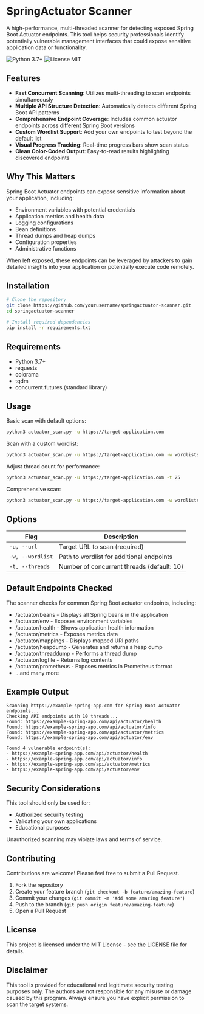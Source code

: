 # SpringActuator Scanner

A high-performance, multi-threaded scanner for detecting exposed Spring Boot Actuator endpoints. This tool helps security professionals identify potentially vulnerable management interfaces that could expose sensitive application data or functionality.

![Python 3.7+](https://img.shields.io/badge/Python-3.7+-blue)
![License MIT](https://img.shields.io/badge/License-MIT-green)

## Features

- **Fast Concurrent Scanning**: Utilizes multi-threading to scan endpoints simultaneously
- **Multiple API Structure Detection**: Automatically detects different Spring Boot API patterns
- **Comprehensive Endpoint Coverage**: Includes common actuator endpoints across different Spring Boot versions
- **Custom Wordlist Support**: Add your own endpoints to test beyond the default list
- **Visual Progress Tracking**: Real-time progress bars show scan status
- **Clean Color-Coded Output**: Easy-to-read results highlighting discovered endpoints

## Why This Matters

Spring Boot Actuator endpoints can expose sensitive information about your application, including:

- Environment variables with potential credentials
- Application metrics and health data
- Logging configurations
- Bean definitions
- Thread dumps and heap dumps
- Configuration properties
- Administrative functions

When left exposed, these endpoints can be leveraged by attackers to gain detailed insights into your application or potentially execute code remotely.

## Installation

```bash
# Clone the repository
git clone https://github.com/yourusername/springactuator-scanner.git
cd springactuator-scanner

# Install required dependencies
pip install -r requirements.txt
```

## Requirements

- Python 3.7+
- requests
- colorama
- tqdm
- concurrent.futures (standard library)

## Usage

Basic scan with default options:

```bash
python3 actuator_scan.py -u https://target-application.com
```

Scan with a custom wordlist:

```bash
python3 actuator_scan.py -u https://target-application.com -w wordlists/spring-paths.txt
```

Adjust thread count for performance:

```bash
python3 actuator_scan.py -u https://target-application.com -t 25
```

Comprehensive scan:

```bash
python3 actuator_scan.py -u https://target-application.com -w wordlists/spring-paths.txt -t 20
```

## Options

| Flag | Description |
|------|-------------|
| `-u, --url` | Target URL to scan (required) |
| `-w, --wordlist` | Path to wordlist for additional endpoints |
| `-t, --threads` | Number of concurrent threads (default: 10) |

## Default Endpoints Checked

The scanner checks for common Spring Boot actuator endpoints, including:

- /actuator/beans - Displays all Spring beans in the application
- /actuator/env - Exposes environment variables
- /actuator/health - Shows application health information
- /actuator/metrics - Exposes metrics data
- /actuator/mappings - Displays mapped URI paths
- /actuator/heapdump - Generates and returns a heap dump
- /actuator/threaddump - Performs a thread dump
- /actuator/logfile - Returns log contents
- /actuator/prometheus - Exposes metrics in Prometheus format
- ...and many more

## Example Output

```
Scanning https://example-spring-app.com for Spring Boot Actuator endpoints...
Checking API endpoints with 10 threads...
Found: https://example-spring-app.com/api/actuator/health
Found: https://example-spring-app.com/api/actuator/info
Found: https://example-spring-app.com/api/actuator/metrics
Found: https://example-spring-app.com/api/actuator/env

Found 4 vulnerable endpoint(s):
- https://example-spring-app.com/api/actuator/health
- https://example-spring-app.com/api/actuator/info
- https://example-spring-app.com/api/actuator/metrics
- https://example-spring-app.com/api/actuator/env
```

## Security Considerations

This tool should only be used for:
- Authorized security testing
- Validating your own applications
- Educational purposes

Unauthorized scanning may violate laws and terms of service.

## Contributing

Contributions are welcome! Please feel free to submit a Pull Request.

1. Fork the repository
2. Create your feature branch (`git checkout -b feature/amazing-feature`)
3. Commit your changes (`git commit -m 'Add some amazing feature'`)
4. Push to the branch (`git push origin feature/amazing-feature`)
5. Open a Pull Request

## License

This project is licensed under the MIT License - see the LICENSE file for details.

## Disclaimer

This tool is provided for educational and legitimate security testing purposes only. The authors are not responsible for any misuse or damage caused by this program. Always ensure you have explicit permission to scan the target systems. 
